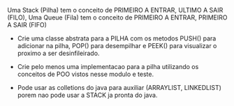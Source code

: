 Uma Stack (Pilha) tem o conceito de PRIMEIRO A ENTRAR, ULTIMO A SAIR (FILO),
Uma Queue (Fila) tem o conceito de PRIMEIRO A ENTRAR, PRIMEIRO A SAIR (FIFO)

- Crie uma classe abstrata para a PILHA com os metodos PUSH() para
  adicionar na pilha, POP() para desempilhar e PEEK() para visualizar o proximo a ser desinfileirado.

- Crie pelo menos uma implementacao para a pilha utilizando os conceitos de POO
  vistos nesse modulo e teste.

- Pode usar as colletions do java para auxiliar (ARRAYLIST, LINKEDLIST)
  porem nao pode usar a STACK ja pronta do java.